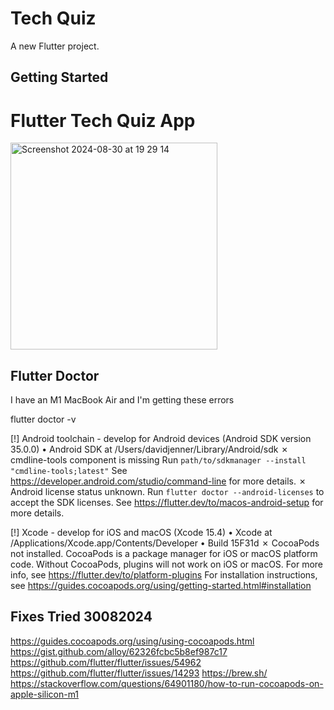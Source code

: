 # Tech Quiz

A new Flutter project.

## Getting Started

# Flutter Tech Quiz App

<img width="331" alt="Screenshot 2024-08-30 at 19 29 14" src="https://github.com/user-attachments/assets/cfed9eed-e538-4024-a797-6f959428d485">


## Flutter Doctor

I have an M1 MacBook Air and I'm getting these errors

flutter doctor -v

[!] Android toolchain - develop for Android devices (Android SDK version 35.0.0)
    • Android SDK at /Users/davidjenner/Library/Android/sdk
    ✗ cmdline-tools component is missing
      Run `path/to/sdkmanager --install "cmdline-tools;latest"`
      See https://developer.android.com/studio/command-line for more details.
    ✗ Android license status unknown.
      Run `flutter doctor --android-licenses` to accept the SDK licenses.
      See https://flutter.dev/to/macos-android-setup for more details.

[!] Xcode - develop for iOS and macOS (Xcode 15.4)
    • Xcode at /Applications/Xcode.app/Contents/Developer
    • Build 15F31d
    ✗ CocoaPods not installed.
        CocoaPods is a package manager for iOS or macOS platform code.
        Without CocoaPods, plugins will not work on iOS or macOS.
        For more info, see https://flutter.dev/to/platform-plugins
      For installation instructions, see https://guides.cocoapods.org/using/getting-started.html#installation

## Fixes Tried 30082024

https://guides.cocoapods.org/using/using-cocoapods.html
https://gist.github.com/alloy/62326fcbc5b8ef987c17
https://github.com/flutter/flutter/issues/54962
https://github.com/flutter/flutter/issues/14293
https://brew.sh/
https://stackoverflow.com/questions/64901180/how-to-run-cocoapods-on-apple-silicon-m1
